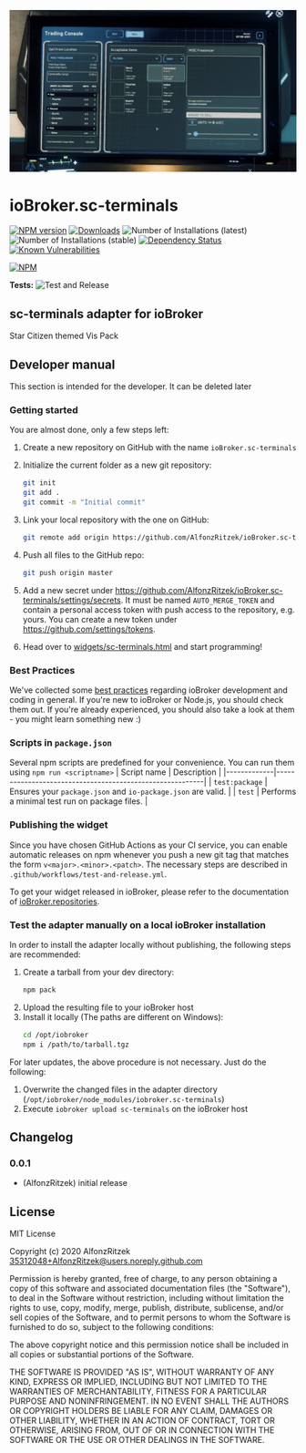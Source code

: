 ![Logo](img/sc-terminals.jpg)
# ioBroker.sc-terminals

[![NPM version](http://img.shields.io/npm/v/iobroker.sc-terminals.svg)](https://www.npmjs.com/package/iobroker.sc-terminals)
[![Downloads](https://img.shields.io/npm/dm/iobroker.sc-terminals.svg)](https://www.npmjs.com/package/iobroker.sc-terminals)
![Number of Installations (latest)](http://iobroker.live/badges/sc-terminals-installed.svg)
![Number of Installations (stable)](http://iobroker.live/badges/sc-terminals-stable.svg)
[![Dependency Status](https://img.shields.io/david/AlfonzRitzek/iobroker.sc-terminals.svg)](https://david-dm.org/AlfonzRitzek/iobroker.sc-terminals)
[![Known Vulnerabilities](https://snyk.io/test/github/AlfonzRitzek/ioBroker.sc-terminals/badge.svg)](https://snyk.io/test/github/AlfonzRitzek/ioBroker.sc-terminals)

[![NPM](https://nodei.co/npm/iobroker.sc-terminals.png?downloads=true)](https://nodei.co/npm/iobroker.sc-terminals/)

**Tests:** ![Test and Release](https://github.com/AlfonzRitzek/ioBroker.sc-terminals/workflows/Test%20and%20Release/badge.svg)

## sc-terminals adapter for ioBroker

Star Citizen themed Vis Pack

## Developer manual
This section is intended for the developer. It can be deleted later

### Getting started

You are almost done, only a few steps left:
1. Create a new repository on GitHub with the name `ioBroker.sc-terminals`
1. Initialize the current folder as a new git repository:  
    ```bash
    git init
    git add .
    git commit -m "Initial commit"
    ```
1. Link your local repository with the one on GitHub:  
    ```bash
    git remote add origin https://github.com/AlfonzRitzek/ioBroker.sc-terminals
    ```

1. Push all files to the GitHub repo:  
    ```bash
    git push origin master
    ```
1. Add a new secret under https://github.com/AlfonzRitzek/ioBroker.sc-terminals/settings/secrets. It must be named `AUTO_MERGE_TOKEN` and contain a personal access token with push access to the repository, e.g. yours. You can create a new token under https://github.com/settings/tokens.

1. Head over to [widgets/sc-terminals.html](widgets/sc-terminals.html) and start programming!

### Best Practices
We've collected some [best practices](https://github.com/ioBroker/ioBroker.repositories#development-and-coding-best-practices) regarding ioBroker development and coding in general. If you're new to ioBroker or Node.js, you should
check them out. If you're already experienced, you should also take a look at them - you might learn something new :)

### Scripts in `package.json`
Several npm scripts are predefined for your convenience. You can run them using `npm run <scriptname>`
| Script name | Description                                              |
|-------------|----------------------------------------------------------|
| `test:package`    | Ensures your `package.json` and `io-package.json` are valid. |
| `test` | Performs a minimal test run on package files. |

### Publishing the widget
Since you have chosen GitHub Actions as your CI service, you can 
enable automatic releases on npm whenever you push a new git tag that matches the form 
`v<major>.<minor>.<patch>`. The necessary steps are described in `.github/workflows/test-and-release.yml`.

To get your widget released in ioBroker, please refer to the documentation 
of [ioBroker.repositories](https://github.com/ioBroker/ioBroker.repositories#requirements-for-adapter-to-get-added-to-the-latest-repository).

### Test the adapter manually on a local ioBroker installation
In order to install the adapter locally without publishing, the following steps are recommended:
1. Create a tarball from your dev directory:  
    ```bash
    npm pack
    ```
1. Upload the resulting file to your ioBroker host
1. Install it locally (The paths are different on Windows):
    ```bash
    cd /opt/iobroker
    npm i /path/to/tarball.tgz
    ```

For later updates, the above procedure is not necessary. Just do the following:
1. Overwrite the changed files in the adapter directory (`/opt/iobroker/node_modules/iobroker.sc-terminals`)
1. Execute `iobroker upload sc-terminals` on the ioBroker host

## Changelog

### 0.0.1
* (AlfonzRitzek) initial release

## License
MIT License

Copyright (c) 2020 AlfonzRitzek <35312048+AlfonzRitzek@users.noreply.github.com>

Permission is hereby granted, free of charge, to any person obtaining a copy
of this software and associated documentation files (the "Software"), to deal
in the Software without restriction, including without limitation the rights
to use, copy, modify, merge, publish, distribute, sublicense, and/or sell
copies of the Software, and to permit persons to whom the Software is
furnished to do so, subject to the following conditions:

The above copyright notice and this permission notice shall be included in all
copies or substantial portions of the Software.

THE SOFTWARE IS PROVIDED "AS IS", WITHOUT WARRANTY OF ANY KIND, EXPRESS OR
IMPLIED, INCLUDING BUT NOT LIMITED TO THE WARRANTIES OF MERCHANTABILITY,
FITNESS FOR A PARTICULAR PURPOSE AND NONINFRINGEMENT. IN NO EVENT SHALL THE
AUTHORS OR COPYRIGHT HOLDERS BE LIABLE FOR ANY CLAIM, DAMAGES OR OTHER
LIABILITY, WHETHER IN AN ACTION OF CONTRACT, TORT OR OTHERWISE, ARISING FROM,
OUT OF OR IN CONNECTION WITH THE SOFTWARE OR THE USE OR OTHER DEALINGS IN THE
SOFTWARE.
